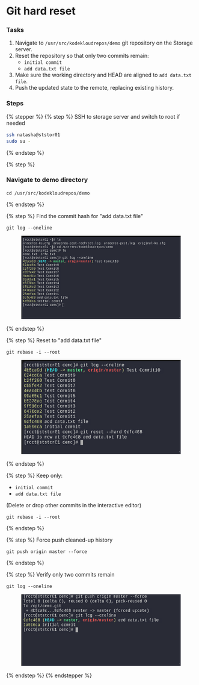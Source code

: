 # Git hard reset

### Tasks

1. Navigate to `/usr/src/kodekloudrepos/demo` git repository on the Storage server.
2. Reset the repository so that only two commits remain:
   * `initial commit`
   * `add data.txt file`
3. Make sure the working directory and HEAD are aligned to `add data.txt file`.
4. Push the updated state to the remote, replacing existing history.

### Steps

{% stepper %}
{% step %}
SSH to storage server and switch to root if needed

```bash
ssh natasha@ststor01
sudo su -
```
{% endstep %}

{% step %}
### Navigate to demo directory

```
cd /usr/src/kodekloudrepos/demo
```
{% endstep %}

{% step %}
Find the commit hash for "add data.txt file"

```
git log --oneline
```

<figure><img src="../.gitbook/assets/image (3) (1).png" alt=""><figcaption></figcaption></figure>
{% endstep %}

{% step %}
Reset to "add data.txt file"

```
git rebase -i --root
```

<figure><img src="../.gitbook/assets/image (1) (1) (1).png" alt=""><figcaption></figcaption></figure>
{% endstep %}

{% step %}
Keep only:

* `initial commit`
* `add data.txt file`

(Delete or drop other commits in the interactive editor)

```
git rebase -i --root
```
{% endstep %}

{% step %}
Force push cleaned-up history

```
git push origin master --force
```
{% endstep %}

{% step %}
Verify only two commits remain

```
git log --oneline
```

<figure><img src="../.gitbook/assets/image (2) (1) (1).png" alt=""><figcaption></figcaption></figure>
{% endstep %}
{% endstepper %}

